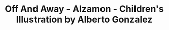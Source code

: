 ---
layout: portfolio
title: Off And Away - Alzamon - Children's Illustration by Alberto Gonzalez
categories: 
    - illustration
pretty_category: Illustration
pretty_title: Off And Away
permalink: /portfolio/illustration/offandaway
masonryimage: /assets/images/portfolio/2019_fa_offAndAway@400w.jpg
fullsizeimage: /assets/images/portfolio/2019_fa_offAndAway@1500w.jpg
extraimages:
    - /assets/images/portfolio/2015_i_explorersOne@400w.jpg
    - /assets/images/portfolio/2017_i_petitPrince@400w.jpg
work_details:
    - Digital Illustration, 2019
    - "Tools used: Procreate, iPad Pro, Apple Pencil"
    - A fan art piece based on Canadian illustrator Cale Atkinson's work.
---